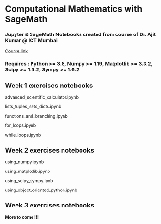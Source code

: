 # Computational Mathematics with SageMath

### Jupyter & SageMath Notebooks created from course of Dr. Ajit Kumar @ ICT Mumbai

[Course link](https://onlinecourses.nptel.ac.in/noc21_ma29/course)

### Requires : Python >= 3.8, Numpy >= 1.19, Matplotlib >= 3.3.2, Scipy >= 1.5.2, Sympy >= 1.6.2


## Week 1 exercises notebooks

advanced_scientific_calculator.ipynb

lists_tuples_sets_dicts.ipynb

functions_and_branching.ipynb

for_loops.ipynb

while_loops.ipynb

## Week 2 exercises notebooks

using_numpy.ipynb

using_matplotlib.ipynb

using_scipy_sympy.ipnb

using_object_oriented_python.ipynb


## Week 3 exercises notebooks

**More to come !!!**
